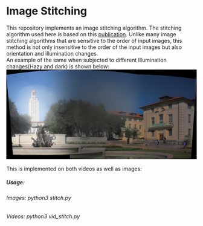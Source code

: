 # Image Stitching
This repository implements an image stitching algorithm. The stitching algorithm used here is based on this [publication](http://matthewalunbrown.com/papers/ijcv2007.pdf). Unlike many image stitching algorithms that are sensitive to the order of input images, this method is not only insensitive to the order of the input images but also orientation and illumination changes.  
An example of the same when subjected to different Illumination changes(Hazy and dark) is shown below:
![](output/out_illuminationchanges.jpg)

This is implemented on both videos as well as images:  

##### Usage:
###### Images:  python3 stitch.py  
###### Videos:  python3 vid_stitch.py  
